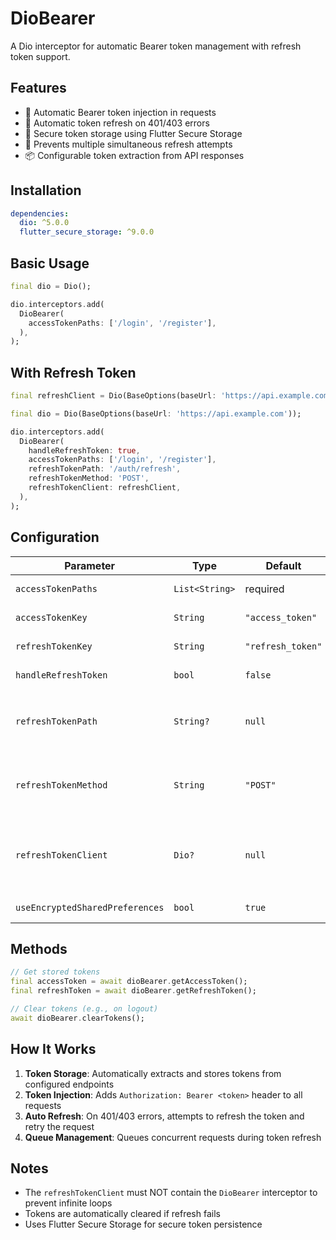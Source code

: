 # DioBearer

A Dio interceptor for automatic Bearer token management with refresh token support.

## Features

- 🔐 Automatic Bearer token injection in requests
- 🔄 Automatic token refresh on 401/403 errors
- 💾 Secure token storage using Flutter Secure Storage
- 🔁 Prevents multiple simultaneous refresh attempts
- 📦 Configurable token extraction from API responses

## Installation

```yaml
dependencies:
  dio: ^5.0.0
  flutter_secure_storage: ^9.0.0
```

## Basic Usage

```dart
final dio = Dio();

dio.interceptors.add(
  DioBearer(
    accessTokenPaths: ['/login', '/register'],
  ),
);
```

## With Refresh Token

```dart
final refreshClient = Dio(BaseOptions(baseUrl: 'https://api.example.com'));

final dio = Dio(BaseOptions(baseUrl: 'https://api.example.com'));

dio.interceptors.add(
  DioBearer(
    handleRefreshToken: true,
    accessTokenPaths: ['/login', '/register'],
    refreshTokenPath: '/auth/refresh',
    refreshTokenMethod: 'POST',
    refreshTokenClient: refreshClient,
  ),
);
```

## Configuration

| Parameter | Type | Default | Description |
|-----------|------|---------|-------------|
| `accessTokenPaths` | `List<String>` | required | API paths that return tokens |
| `accessTokenKey` | `String` | `"access_token"` | Key for access token in response |
| `refreshTokenKey` | `String` | `"refresh_token"` | Key for refresh token in response |
| `handleRefreshToken` | `bool` | `false` | Enable automatic token refresh |
| `refreshTokenPath` | `String?` | `null` | Endpoint for token refresh and must be provided if `handleRefreshToken` is `true` |
| `refreshTokenMethod` | `String` | `"POST"` | HTTP method for refresh and must be provided if `handleRefreshToken` is `true` |
| `refreshTokenClient` | `Dio?` | `null` | Separate Dio client for refresh requests and must be provided if `handleRefreshToken` is `true` |
| `useEncryptedSharedPreferences` | `bool` | `true` | Use encrypted storage on Android |

## Methods

```dart
// Get stored tokens
final accessToken = await dioBearer.getAccessToken();
final refreshToken = await dioBearer.getRefreshToken();

// Clear tokens (e.g., on logout)
await dioBearer.clearTokens();
```

## How It Works

1. **Token Storage**: Automatically extracts and stores tokens from configured endpoints
2. **Token Injection**: Adds `Authorization: Bearer <token>` header to all requests
3. **Auto Refresh**: On 401/403 errors, attempts to refresh the token and retry the request
4. **Queue Management**: Queues concurrent requests during token refresh

## Notes

- The `refreshTokenClient` must NOT contain the `DioBearer` interceptor to prevent infinite loops
- Tokens are automatically cleared if refresh fails
- Uses Flutter Secure Storage for secure token persistence
